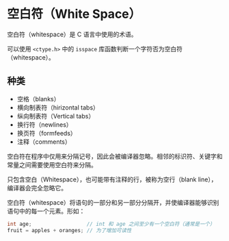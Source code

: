 # 空白符（White Space）

空白符（whitespace）是 C 语言中使用的术语。

可以使用 `<ctype.h>` 中的 `isspace` 库函数判断一个字符否为空白符（whitespace）。

## 种类

* 空格（blanks）
* 横向制表符（hirizontal tabs）
* 纵向制表符（Vertical tabs）
* 换行符（newlines）
* 换页符（formfeeds）
* 注释（comments）

空白符在程序中仅用来分隔记号，因此会被编译器忽略。相邻的标识符、关键字和常量之间需要使用空白符来分隔。

只包含空白（Whitespace），也可能带有注释的行，被称为空行（blank line），编译器会完全忽略它。

空白符（whitespace）将语句的一部分和另一部分分隔开，并使编译器能够识别语句中的每一个元素。形如：

```c
int age;                  // int 和 age 之间至少有一个空白符（通常是一个）
fruit = apples + oranges; // 为了增加可读性
```